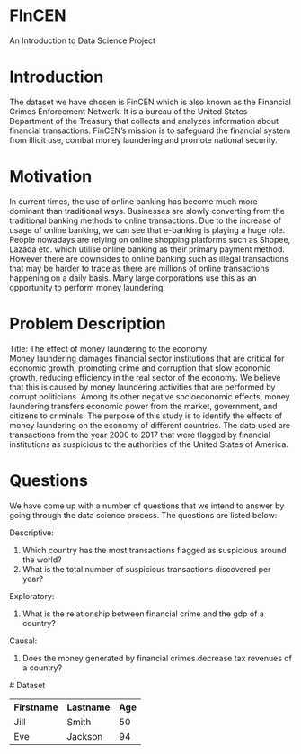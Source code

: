 # FInCEN
An Introduction to Data Science Project
# Introduction
The dataset we have chosen is FinCEN which is also known as the Financial Crimes Enforcement Network. It is a bureau of the United States Department of the Treasury that collects and analyzes information about financial transactions. FinCEN’s mission is to safeguard the financial system from illicit use, combat money laundering and promote national security.
# Motivation
In current times, the use of online banking has become much more dominant than traditional ways. Businesses are slowly converting from the traditional banking methods to online transactions. Due to the increase of usage of online banking, we can see that e-banking is playing a huge role. People nowadays are relying on online shopping platforms such as Shopee, Lazada etc. which utilise online banking as their primary payment method. However there are downsides to online banking such as illegal transactions that may be harder to trace as there are millions of online transactions happening on a daily basis. Many large corporations use this as an opportunity to perform money laundering.
# Problem Description
Title: The effect of money laundering to the economy <br>
Money laundering damages financial sector institutions that are critical for economic growth, promoting crime and corruption that slow economic growth, reducing efficiency in the real sector of the economy. We believe that this is caused by money laundering activities that are performed by corrupt politicians. Among its other negative socioeconomic effects, money laundering transfers economic power from the market, government, and citizens to criminals. The purpose of this study is to identify the effects of money laundering on the economy of different countries. The data used are transactions from the year 2000 to 2017 that were flagged by financial institutions as suspicious to the authorities of the United States of America.
# Questions
We have come up with a number of questions that we intend to answer by going through the data science process. The questions are listed below:

Descriptive:
<ol>
<li> Which country has the most transactions flagged as suspicious around the world?</li>
<li> What is the total number of suspicious transactions discovered per year?</li>
</ol>
Exploratory: 
<ol>
<li> What is the relationship between financial crime and the gdp of a country?</li>
</ol>
Causal:
<ol>
<li> Does the money generated by financial crimes decrease tax revenues of a country?</li>
</ol>
# Dataset
<table style="width:100%">
  <tr>
    <th>Firstname</th>
    <th>Lastname</th>
    <th>Age</th>
  </tr>
  <tr>
    <td>Jill</td>
    <td>Smith</td>
    <td>50</td>
  </tr>
  <tr>
    <td>Eve</td>
    <td>Jackson</td>
    <td>94</td>
  </tr>
</table>
